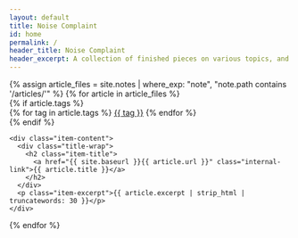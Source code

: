 ```yaml
---
layout: default
title: Noise Complaint
id: home
permalink: /
header_title: Noise Complaint
header_excerpt: A collection of finished pieces on various topics, and bullshit.
---
```

<div class="item-wrap">
{% assign article_files = site.notes | where_exp: "note", "note.path contains '/articles/'" %}
{% for article in article_files %}
  <div class="item-contain">
    {% if article.tags %}
      <div class="item-tag-wrap">
        {% for tag in article.tags %}
          <a href="#" class="item-tag">{{ tag }}</a>
        {% endfor %}
      </div>
    {% endif %}
    
    <div class="item-content">
      <div class="title-wrap">
        <h2 class="item-title">
          <a href="{{ site.baseurl }}{{ article.url }}" class="internal-link">{{ article.title }}</a>
        </h2>
      </div>
      <p class="item-excerpt">{{ article.excerpt | strip_html | truncatewords: 30 }}</p>
    </div>
  </div>
{% endfor %}
</div>

